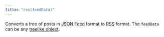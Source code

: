 ```yaml
---
title: "rss(feedData)"
---
```


Converts a tree of posts in [JSON Feed](https://www.jsonfeed.org/) format to [RSS](https://www.rssboard.org/rss-specification) format. The `feedData` can be any [treelike object](/async-tree/treelike.html).
